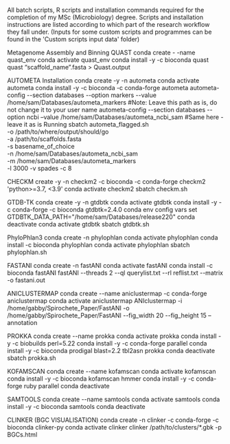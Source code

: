 All batch scripts, R scripts and installation commands required for the completion of my MSc (Microbiology) degree.
Scripts and installation instructions are listed according to which part of the research workflow they fall under.
(Inputs for some custom scripts and programmes can be found in the 'Custom scripts input data' folder)

Metagenome Assembly and Binning
QUAST
conda create - -name quast_env
conda activate quast_env
conda install -y -c bioconda quast
quast “scaffold_name”.fasta > Quast.output

AUTOMETA
Installation
conda create -y -n autometa
conda activate autometa
conda install -y -c bioconda -c conda-forge autometa
autometa-config --section databases --option markers --value /home/sam/Databases/autometa_markers #Note: Leave this path as is, do not change it to your user name
autometa-config --section databases --option ncbi –value /home/sam/Databases/autometa_ncbi_sam #Same here - leave it as is
Running
sbatch autometa_flagged.sh \
-o /path/to/where/output/should/go \
-a /path/to/scaffolds.fasta \
-s basename_of_choice \
-n /home/sam/Databases/autometa_ncbi_sam \
-m /home/sam/Databases/autometa_markers \
-l 3000 -v spades -c 8

CHECKM
create -y -n checkm2 -c bioconda -c conda-forge checkm2 'python>=3.7, <3.9'
conda activate checkm2
sbatch checkm.sh
	
GTDB-TK
conda create -y -n gtdbtk
conda activate gtdbtk
conda install -y -c conda-forge -c bioconda gtdbtk=2.4.0
conda env config vars set GTDBTK_DATA_PATH="/home/sam/Databases/release220"
conda deactivate
conda activate gtdbtk
sbatch gtdbtk.sh

PhyloPhlan3
conda create -n phylophlan
conda activate phylophlan
conda install -c bioconda phylophlan
conda activate phylophlan
sbatch phylophlan.sh

FASTANI
conda create -n fastANI
conda activate fastANI
conda install -c bioconda fastANI
fastANI --threads 2 --ql querylist.txt --rl reflist.txt --matrix -o fastani.out

ANICLUSTERMAP
conda create --name aniclustermap -c conda-forge aniclustermap
conda activate aniclustermap ANIclustermap -i /home/gabby/Spirochete_Paper/FastANI -o /home/gabby/Spirochete_Paper/FastANI --fig_width 20 --fig_height 15 –annotation


PROKKA
conda create --name prokka
conda activate prokka
conda install -y -c biobuilds perl=5.22
conda install -y -c conda-forge parallel
conda install -y -c bioconda prodigal blast=2.2 tbl2asn prokka
conda deactivate
sbatch prokka.sh

KOFAMSCAN
conda create --name kofamscan
conda activate kofamscan 
conda install -y -c bioconda kofamscan hmmer
conda install -y -c conda-forge ruby parallel
conda deactivate

SAMTOOLS
conda create --name samtools
conda activate samtools
conda install -y -c bioconda samtools
conda deactivate


CLINKER (BGC VISUALISATION)
conda create -n clinker -c conda-forge -c bioconda clinker-py
conda activate clinker
clinker /path/to/clusters/*.gbk -p BGCs.html
	
